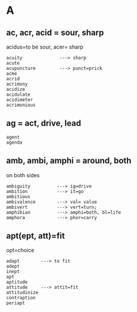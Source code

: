 # A
## ac, acr, acid = sour, sharp
acidus=to be sour, acer= sharp
```
acuity              ---> sharp 
acute
acupuncture         ---> punct=prick
acme
acrid
acrimony
acidize
acidulate
acidimeter
acrimonious
```

## ag = act, drive, lead
```
agent
agenda

```

## amb, ambi, amphi = around, both
on both sides
```
ambiguity          ---> ig=drive
ambition           ---> it=go
ambitious
ambivalence        ---> val= value
ambivert           ---> vert=turn; 
amphibian          ---> amphi=both, bl=life
amphora            ---> phor=carry
```

## apt(ept, att)=fit
opt=choice
```
adapt        ---> to fit
adept
inept
apt
aptitude
attitude     ---> attit=fit
attitudinize 
contraption
periapt
```

